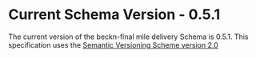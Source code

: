 # Current Schema Version - 0.5.1

The current version of the beckn-final mile delivery Schema is 0.5.1. This specification uses the [Semantic Versioning Scheme version 2.0](https://semver.org/spec/v2.0.0.html)
